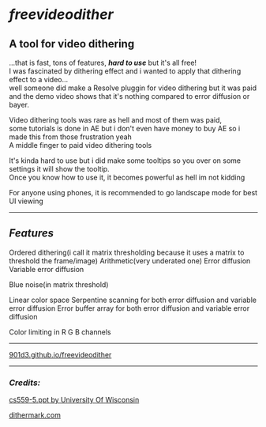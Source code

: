 # _**freevideodither**_
## **A tool for video dithering**
...that is fast, tons of features, _**hard to use**_ but it's all free!\
I was fascinated by dithering effect and i wanted to apply that dithering effect to a video...\
well someone did make a Resolve pluggin for video dithering but it was paid\
and the demo video shows that it's nothing compared to error diffusion or bayer.

Video dithering tools was rare as hell and most of them was paid,\
some tutorials is done in AE but i don't even have money to buy AE so i made this from those frustration yeah\
A middle finger to paid video dithering tools

It's kinda hard to use but i did make some tooltips so you over on some settings it will show the tooltip.\
Once you know how to use it, it becomes powerful as hell im not kidding

For anyone using phones, it is recommended to go landscape mode for best UI viewing

----------

## ***Features***
Ordered dithering(i call it matrix thresholding because it uses a matrix to threshold the frame/image)
Arithmetic(very underated one)
Error diffusion
Variable error diffusion

Blue noise(in matrix threshold)

Linear color space
Serpentine scanning for both error diffusion and variable error diffusion
Error buffer array for both error diffusion and variable error diffusion

Color limiting in R G B channels

----------

[901d3.github.io/freevideodither](https://901d3.github.io/freevideodither/)

----------

### _**Credits:**_
[cs559-5.ppt by University Of Wisconsin](http://research.cs.wisc.edu/graphics/Courses/559-f2002/lectures/cs559-5.ppt)

[dithermark.com](https://www.dithermark.com)

